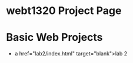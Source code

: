 # webt1320 Project Page

<h1>Basic Web Projects</h1>

<ul>
    <li>a href="lab2/index.html" target="blank">lab 2</a></li>
</ul>

